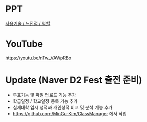 PPT
====
[사용기술 / 느낀점 / 역할](https://github.com/heyman333/ClassManager_private/blob/master/%ED%8F%AC%ED%8A%B8%ED%8F%B4%EB%A6%AC%EC%98%A4(pdf%20file).pdf)  

YouTube
====
https://youtu.be/nTw_VAWpRBo  

Update (Naver D2 Fest 출전 준비)   
====
* 투표기능 및 파일 업로드 기능 추가 
* 학급일정 / 학교일정 등록 기능 추가 
* 실제대학 입시 성적과 개인성적 비교 및 분석 기능 추가
* https://github.com/MinGu-Kim/ClassManager 에서 작업

